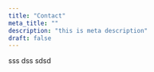 ```yaml
---
title: "Contact"
meta_title: ""
description: "this is meta description"
draft: false
---
```

sss
dss
sdsd
